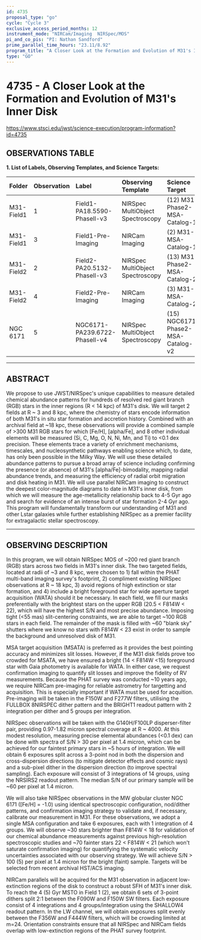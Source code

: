 ```yaml
---
id: 4735
proposal_type: "go"
cycle: "Cycle 3"
exclusive_access_period_months: 12
instrument_mode: "NIRCam/Imaging  NIRSpec/MOS"
pi_and_co_pis: "PI: Nathan Sandford"
prime_parallel_time_hours: "23.11/8.92"
program_title: "A Closer Look at the Formation and Evolution of M31's Inner Disk"
type: "GO"
---
```

# 4735 - A Closer Look at the Formation and Evolution of M31's Inner Disk
https://www.stsci.edu/jwst/science-execution/program-information?id=4735
## OBSERVATIONS TABLE
**1. List of Labels, Observing Templates, and Science Targets:**

| Folder        | Observation | Label                                   | Observing Template                  | Science Target                  |
| :------------ | :---------- | :-------------------------------------- | :---------------------------------- | :------------------------------ |
| M31-Field1    | 1           | Field1-PA18.5590-Phasell-v3             | NIRSpec MultiObject Spectroscopy    | (12) M31-Phase2-MSA-Catalog-1   |
| M31-Field1    | 3           | Field1-Pre-Imaging                      | NIRCam Imaging                      | (2) M31-MSA-Catalog-1           |
| M31-Field2    | 2           | Field2-PA20.5132-Phasell-v3             | NIRSpec MultiObject Spectroscopy    | (13) M31-Phase2-MSA-Catalog-2   |
| M31-Field2    | 4           | Field2-Pre-Imaging                      | NIRCam Imaging                      | (3) M31-MSA-Catalog-2           |
| NGC 6171      | 5           | NGC6171-PA239.6722-Phasell-v4           | NIRSpec MultiObject Spectroscopy    | (15) NGC6171-Phase2-MSA-Catalog-v2 |

---

## ABSTRACT

We propose to use JWST/NIRSpec's unique capabilities to measure detailed chemical abundance patterns for hundreds of resolved red giant branch (RGB) stars in the inner regions (R < 14 kpc) of M31's disk. We will target 2 fields at R ~ 3 and 8 kpc, where the chemistry of stars encode information of both M31's in situ star formation and accretion history. Combined with an archival field at ~18 kpc, these observations will provide a combined sample of >300 M31 RGB stars for which [Fe/H], [alpha/Fe], and 8 other individual elements will be measured (Si, C, Mg, O, N, Ni, Mn, and Ti) to <0.1 dex precision. These elements trace a variety of enrichment mechanisms, timescales, and nucleosynthetic pathways enabling science which, to date, has only been possible in the Milky Way. We will use these detailed abundance patterns to pursue a broad array of science including confirming the presence (or absence) of M31's [alpha/Fe]-bimodality, mapping radial abundance trends, and measuring the efficiency of radial orbit migration and disk heating in M31. We will use parallel NIRCam imaging to construct the deepest color-magnitude diagrams to date in M31's inner disk, from which we will measure the age-metallicity relationship back to 4-5 Gyr ago and search for evidence of an intense burst of star formation 2-4 Gyr ago. This program will fundamentally transform our understanding of M31 and other Lstar galaxies while further establishing NIRSpec as a premier facility for extragalactic stellar spectroscopy.

---

## OBSERVING DESCRIPTION

In this program, we will obtain NIRSpec MOS of ~200 red giant branch (RGB) stars across two fields in M31's inner disk. The two targeted fields, located at radii of ~3 and 8 kpc, were chosen to 1) fall within the PHAT multi-band imaging survey's footprint, 2) compliment existing NIRSpec observations at R ~ 18 kpc, 3) avoid regions of high extinction or star formation, and 4) include a bright foreground star for wide aperture target acquisition (WATA) should it be necessary. In each field, we fill our masks preferentially with the brightest stars on the upper RGB (20.5 < F814W < 22), which will have the highest S/N and most precise abundance. Imposing tight (<55 mas) slit-centering constraints, we are able to target ~100 RGB stars in each field. The remainder of the mask is filled with ~60 "blank sky" shutters where we know no stars with F814W < 23 exist in order to sample the background and unresolved disk of M31.

MSA target acquisition (MSATA) is preferred as it provides the best pointing accuracy and minimizes slit losses. However, if the M31 disk fields prove too crowded for MSATA, we have ensured a bright (14 < F814W <15) foreground star with Gaia photometry is available for WATA. In either case, we request confirmation imaging to quantify slit losses and improve the fidelity of RV measurements. Because the PHAT survey was conducted ~10 years ago, we require NIRCam pre-imaging for reliable astrometry for targetting and acquisition. This is especially important if WATA must be used for acquition. Pre-imaging will be taken in the F150W and F277W filters, utilising the FULLBOX 8NIRSPEC dither pattern and the BRIGHT1 readout pattern with 2 integration per dither and 5 groups per integration.

NIRSpec observations will be taken with the G140H/F100LP disperser-filter pair, providing 0.97-1.82 micron spectral coverage at R ~ 4000. At this modest resolution, measuring precise elemental abundances (<0.1 dex) can be done with spectra of S/N > 30 per pixel at 1.4 micron, which can be achieved for our faintest primary stars in ~5 hours of integration. We will obtain 6 exposures split across a 3-point nod in both the dispersion and cross-dispersion directions (to mitigate detector effects and cosmic rays) and a sub-pixel dither in the dispersion direction (to improve spectral sampling). Each exposure will consist of 3 integrations of 14 groups, using the NRSIRS2 readout pattern. The median S/N of our primary sample will be ~60 per pixel at 1.4 micron.

We will also take NIRSpec observations in the MW globular cluster NGC 6171 ([Fe/H] = -1.0) using identical spectroscopic configuration, nod/dither patterns, and confirmation imaging strategy to validate and, if necessary, calibrate our measurement in M31. For these observations, we adopt a single MSA configuration and take 6 exposures, each with 1 integration of 4 groups. We will observe ~30 stars brighter than F814W < 18 for validation of our chemical abundance measurements against previous high-resolution spectroscopic studies and ~70 fainter stars 22 < F814W < 21 (which won't saturate confirmation imaging) for quantifying the systematic velocity uncertainties associated with our observing strategy. We will achieve S/N > 100 (5) per pixel at 1.4 micron for the bright (faint) sample. Targets will be selected from recent archival HST/ACS imaging.

NIRCam parallels will be acquired for the M31 observation in adjacent low-extinction regions of the disk to construct a robust SFH of M31's inner disk. To reach the 4 (5) Gyr MSTO in Field 1 (2), we obtain 6 sets of 3-point dithers split 2:1 between the F090W and F150W SW filters. Each exposure consist of 4 integrations and 4 groups/integration using the SHALLOW4 readout pattern. In the LW channel, we will obtain exposures split evenly between the F356W and F444W filters, which will be crowding limited at m=24. Orientation constraints ensure that all NIRSpec and NIRCam fields overlap with low-extinction regions of the PHAT survey footprint.